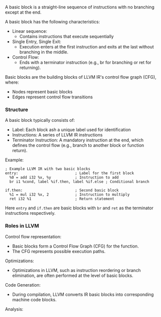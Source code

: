 A basic block is a straight-line sequence of instructions with no branching except at the end. 

A basic block has the following characteristics:
- Linear sequence: 
	- Contains instructions that execute sequentially
- Single Entry, Single Exit: 
	- Execution enters at the first instruction and exits at the last without branching in the middle.
- Control Flow: 
	- Ends with a terminator instruction (e.g., br for branching or ret for returning).

Basic blocks are the building blocks of LLVM IR's control flow graph (CFG), where:
- Nodes represent basic blocks
- Edges represent control flow transitions

### Structure
A basic block typically consists of:
- Label: Each block ash a unique label used for identification
- Instructions: A  series of LLVM IR instructions
- Terminator Instruction: A mandatory instruction at the end, which defines the control flow (e.g., branch to another block or function return).

Example:
```
; Example LLVM IR with two basic blocks
entry:                          ; Label for the first block
  %0 = add i32 %x, %y           ; Instruction to add
  br i1 %cond, label %if.then, label %if.else ; Conditional branch

if.then:                        ; Second basic block
  %1 = mul i32 %x, 2            ; Instruction to multiply
  ret i32 %1                    ; Return statement

```

Here `entry` and `if.then` are basic blocks with `br` and `ret` as the terminator instructions respectively.

### Roles in LLVM
Control flow representation:
- Basic blocks form a Control Flow Graph (CFG) for the function.
- The CFG represents possible execution paths.

Optimizations:
- Optimizations in LLVM, such as instruction reordering or branch elimination, are often performed at the level of basic blocks.

Code Generation:
- During compilation, LLVM converts IR basic blocks into corresponding machine code blocks.

Analysis:

